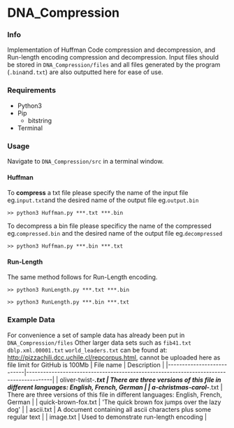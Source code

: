 # DNA_Compression
### Info
Implementation of Huffman Code compression and decompression, and Run-length encoding compression and decompression.
Input files should be stored in `DNA_Compression/files` and all files generated by the program (`.bin`and`.txt`) are also outputted here for ease of use.

### Requirements
- Python3
- Pip
	- bitstring
- Terminal

### Usage
Navigate to `DNA_Compression/src` in a terminal window.
#### Huffman
To **compress** a txt file please specify the name of the input file eg.`input.txt`and the desired name of the output file eg.`output.bin`
```
>> python3 Huffman.py ***.txt ***.bin
```
To decompress a bin file please specificy the name of the compressed eg.`compressed.bin` and the desired name of the output file eg.`decompressed`
```
>> python3 Huffman.py ***.bin ***.txt
```
#### Run-Length
The same method follows for Run-Length encoding.
```
>> python3 RunLength.py ***.txt ***.bin
```
```
>> python3 RunLength.py ***.bin ***.txt
```
### Example Data
For convenience a set of sample data has already been put in `DNA_Compression/files`
Other larger data sets such as `fib41.txt` `dblp.xml.00001.txt` `world_leaders.txt` can be found at: http://pizzachili.dcc.uchile.cl/repcorpus.html, cannot be uploaded here as file limit for GitHub is 100Mb
| File name                 | Description                                                                           |
|---------------------------|---------------------------------------------------------------------------------------|
| oliver-twist-***.txt      | There are three versions of this file in different languages: English, French, German |
| a-christmas-carol-***.txt | There are three versions of this file in different languages: English, French, German |
| quick-brown-fox.txt       | 'The quick brown fox jumps over the lazy dog'                                         |
| ascii.txt                 | A document containing all ascii characters plus some regular text                     |
| image.txt                 | Used to demonstrate run-length encoding                                               |
 
